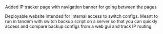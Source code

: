 Added IP tracker page with navigation banner for going between the pages

Deployable website intended for internal access to switch configs. Meant to run in tandem with switch backup script on a server so that you can quickly access and compare backup configs from a web gui and track IP routing